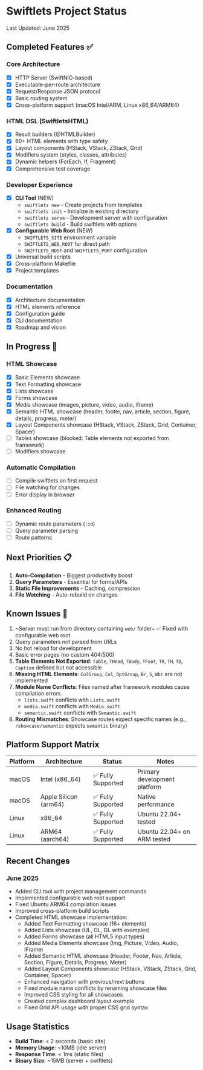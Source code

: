 # Swiftlets Project Status

Last Updated: June 2025

## Completed Features ✅

### Core Architecture
- [x] HTTP Server (SwiftNIO-based)
- [x] Executable-per-route architecture
- [x] Request/Response JSON protocol
- [x] Basic routing system
- [x] Cross-platform support (macOS Intel/ARM, Linux x86_64/ARM64)

### HTML DSL (SwiftletsHTML)
- [x] Result builders (@HTMLBuilder)
- [x] 60+ HTML elements with type safety
- [x] Layout components (HStack, VStack, ZStack, Grid)
- [x] Modifiers system (styles, classes, attributes)
- [x] Dynamic helpers (ForEach, If, Fragment)
- [x] Comprehensive test coverage

### Developer Experience
- [x] **CLI Tool** (NEW)
  - `swiftlets new` - Create projects from templates
  - `swiftlets init` - Initialize in existing directory
  - `swiftlets serve` - Development server with configuration
  - `swiftlets build` - Build swiftlets with options
- [x] **Configurable Web Root** (NEW)
  - `SWIFTLETS_SITE` environment variable
  - `SWIFTLETS_WEB_ROOT` for direct path
  - `SWIFTLETS_HOST` and `SWIFTLETS_PORT` configuration
- [x] Universal build scripts
- [x] Cross-platform Makefile
- [x] Project templates

### Documentation
- [x] Architecture documentation
- [x] HTML elements reference
- [x] Configuration guide
- [x] CLI documentation
- [x] Roadmap and vision

## In Progress 🚧

### HTML Showcase
- [x] Basic Elements showcase
- [x] Text Formatting showcase  
- [x] Lists showcase
- [x] Forms showcase
- [x] Media showcase (images, picture, video, audio, iframe)
- [x] Semantic HTML showcase (header, footer, nav, article, section, figure, details, progress, meter)
- [x] Layout Components showcase (HStack, VStack, ZStack, Grid, Container, Spacer)
- [ ] Tables showcase (blocked: Table elements not exported from framework)
- [ ] Modifiers showcase

### Automatic Compilation
- [ ] Compile swiftlets on first request
- [ ] File watching for changes
- [ ] Error display in browser

### Enhanced Routing
- [ ] Dynamic route parameters (`:id`)
- [ ] Query parameter parsing
- [ ] Route patterns

## Next Priorities 📋

1. **Auto-Compilation** - Biggest productivity boost
2. **Query Parameters** - Essential for forms/APIs
3. **Static File Improvements** - Caching, compression
4. **File Watching** - Auto-rebuild on changes

## Known Issues 🐛

1. ~Server must run from directory containing `web/` folder~ ✅ Fixed with configurable web root
2. Query parameters not parsed from URLs
3. No hot reload for development
4. Basic error pages (no custom 404/500)
5. **Table Elements Not Exported**: `Table`, `THead`, `TBody`, `TFoot`, `TR`, `TH`, `TD`, `Caption` defined but not accessible
6. **Missing HTML Elements**: `ColGroup`, `Col`, `OptGroup`, `Br`, `S`, `Wbr` are not implemented
7. **Module Name Conflicts**: Files named after framework modules cause compilation errors
   - `lists.swift` conflicts with `Lists.swift`
   - `media.swift` conflicts with `Media.swift`  
   - `semantic.swift` conflicts with `Semantic.swift`
8. **Routing Mismatches**: Showcase routes expect specific names (e.g., `/showcase/semantic` expects `semantic` binary)

## Platform Support Matrix

| Platform | Architecture | Status | Notes |
|----------|-------------|---------|-------|
| macOS | Intel (x86_64) | ✅ Fully Supported | Primary development platform |
| macOS | Apple Silicon (arm64) | ✅ Fully Supported | Native performance |
| Linux | x86_64 | ✅ Fully Supported | Ubuntu 22.04+ tested |
| Linux | ARM64 (aarch64) | ✅ Fully Supported | Ubuntu 22.04+ on ARM tested |

## Recent Changes

### June 2025
- Added CLI tool with project management commands
- Implemented configurable web root support
- Fixed Ubuntu ARM64 compilation issues
- Improved cross-platform build scripts
- Completed HTML showcase implementation:
  - Added Text Formatting showcase (16+ elements)
  - Added Lists showcase (UL, OL, DL with examples)
  - Added Forms showcase (all HTML5 input types)
  - Added Media Elements showcase (Img, Picture, Video, Audio, IFrame)
  - Added Semantic HTML showcase (Header, Footer, Nav, Article, Section, Figure, Details, Progress, Meter)
  - Added Layout Components showcase (HStack, VStack, ZStack, Grid, Container, Spacer)
  - Enhanced navigation with previous/next buttons
  - Fixed module name conflicts by renaming showcase files
  - Improved CSS styling for all showcases
  - Created complex dashboard layout example
  - Fixed Grid API usage with proper CSS grid syntax

## Usage Statistics

- **Build Time**: < 2 seconds (basic site)
- **Memory Usage**: ~10MB (idle server)
- **Response Time**: < 1ms (static files)
- **Binary Size**: ~15MB (server + swiftlets)
